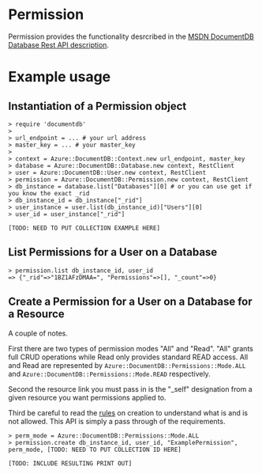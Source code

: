 # Permission

Permission provides the functionality desrcribed in the [MSDN DocumentDB Database Rest API description](https://msdn.microsoft.com/en-us/library/azure/dn782246.aspx).

# Example usage

## Instantiation of a Permission object
```
> require 'documentdb'
>
> url_endpoint = ... # your url address
> master_key = ... # your master_key
>
> context = Azure::DocumentDB::Context.new url_endpoint, master_key
> database = Azure::DocumentDB::Database.new context, RestClient
> user = Azure::DocumentDB::User.new context, RestClient
> permission = Azure::DocumentDB::Permission.new context, RestClient
> db_instance = database.list["Databases"][0] # or you can use get if you know the exact _rid
> db_instance_id = db_instance["_rid"]
> user_instance = user.list(db_instance_id)["Users"][0]
> user_id = user_instance["_rid"]

[TODO: NEED TO PUT COLLECTION EXAMPLE HERE]

```

## List Permissions for a User on a Database
```
> permission.list db_instance_id, user_id
=> {"_rid"=>"1BZ1AFzDMAA=", "Permissions"=>[], "_count"=>0}
```

## Create a Permission for a User on a Database for a Resource

A couple of notes.

First there are two types of permission modes "All" and "Read".  "All" grants full CRUD operations while Read only provides standard READ access.  All and Read are represented by `Azure::DocumentDB::Permissions::Mode.ALL` and `Azure::DocumentDB::Permissions::Mode.READ` respectively.

Second the resource link you must pass in is the "_self" designation from a given resource you want permissions applied to.

Third be careful to read the [rules](https://msdn.microsoft.com/en-us/library/azure/dn803932.aspx) on creation to understand what is and is not allowed.  This API is simply a pass through of the requirements.

```
> perm_mode = Azure::DocumentDB::Permissions::Mode.ALL
> permission.create db_instance_id, user_id, "ExamplePermission", perm_mode, [TODO: NEED TO PUT COLLECTION ID HERE]

[TODO: INCLUDE RESULTING PRINT OUT]
```
